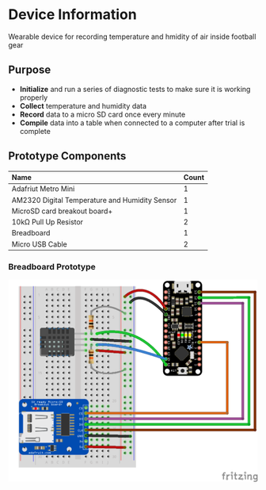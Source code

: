 # Device Information
Wearable device for recording temperature and hmidity of air inside football gear

## Purpose
- **Initialize** and run a series of diagnostic tests to make sure it is working properly
- **Collect** temperature and humidity data
- **Record** data to a micro SD card once every minute
- **Compile** data into a table when connected to a computer after trial is complete

## Prototype Components

| Name | Count |
|:-|:-|
| Adafriut Metro Mini                            | 1      |
| AM2320 Digital Temperature and Humidity Sensor | 1      |
| MicroSD card breakout board+                   | 1      |
| 10kΩ Pull Up Resistor                          | 2      |
| Breadboard                                     | 1      |
| Micro USB Cable                                | 2      |  


### Breadboard Prototype
<img src="/assets/images/DataCollectionPrototype_bb.png" width="700">
